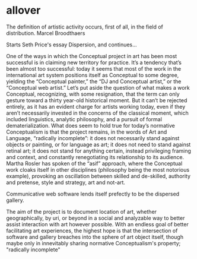 # allover

The definition of artistic activity occurs, first of all, in the field of distribution.
 Marcel Broodthaers

Starts Seth Price's essay Dispersion, and continues...

One of the ways in which the Conceptual project in art has
been most successful is in claiming new territory for practice.
It’s a tendency that’s been almost too successful: today
it seems that most of the work in the international art system
positions itself as Conceptual to some degree, yielding the
“Conceptual painter,” the “DJ and Conceptual artist,” or the
“Conceptual web artist.” Let’s put aside the question of what
makes a work Conceptual, recognizing, with some resignation,
that the term can only gesture toward a thirty year-old
historical moment. But it can’t be rejected entirely, as it has
an evident charge for artists working today, even if they
aren’t necessarily invested in the concerns of the classical
moment, which included linguistics, analytic philosophy, and
a pursuit of formal dematerialization. What does seem to
hold true for today’s normative Conceptualism is
that the project remains, in the words of Art and
Language, “radically incomplete”: it does not
necessarily stand against objects or painting, or
for language as art; it does not need to stand
against retinal art; it does not stand for anything
certain, instead privileging framing and context,
and constantly renegotiating its relationship to its
audience. Martha Rosler has spoken of the “asif”
approach, where the Conceptual work cloaks
itself in other disciplines (philosophy being the
most notorious example), provoking an oscillation
between skilled and de-skilled, authority and pretense,
style and strategy, art and not-art.

Communicative web software lends itself prefectly to be the dispersed gallery.

The aim of the project is to document location of art, whether geographically, by uri, or beyond in a social and analyzable way to better assist interaction with art however possible. With an endless goal of better facilitating art experiences, the highest hope is that the intersection of software and gallery breaches into the sphere of art object itself, though maybe only in innevitably sharing normative Conceptualism's property; "radically incomplete"
